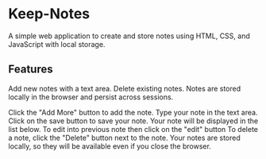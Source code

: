 # Keep-Notes
A simple web application to create and store notes using HTML, CSS, and JavaScript with local storage.
## Features
Add new notes with a text area.
Delete existing notes.
Notes are stored locally in the browser and persist across sessions.


Click the "Add More" button to add the note.
Type your note in the text area.
Click on the save button to save your note.
Your note will be displayed in the list below.
To edit into previous note then click on the "edit" button
To delete a note, click the "Delete" button next to the note.
Your notes are stored locally, so they will be available even if you close the browser.
